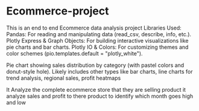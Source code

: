 # Ecommerce-project

This is an end to end Ecommerce data analysis project 
 Libraries Used:
Pandas: For reading and manipulating data (read_csv, describe, info, etc.).
Plotly Express & Graph Objects: For building interactive visualizations like pie charts and bar charts.
Plotly IO & Colors: For customizing themes and color schemes (pio.templates.default = "plotly_white").

Pie chart showing sales distribution by category (with pastel colors and donut-style hole).
Likely includes other types like bar charts, line charts for trend analysis, regional sales, profit heatmaps 

It Analyze the complete ecommerce store that they are selling product 
it analyze sales and profit to there product to identify which month goes high and low
